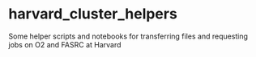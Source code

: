 # harvard_cluster_helpers
Some helper scripts and notebooks for transferring files and requesting jobs on O2 and FASRC at Harvard

